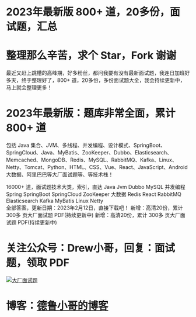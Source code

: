 
# 2023年最新版 800+ 道，20多份，面试题，汇总
# 整理那么辛苦，求个 Star，Fork 谢谢
最近又赶上跳槽的高峰期，好多粉丝，都问我要有没有最新面试题，我连日加班好多天，终于整理好了，800+ 道，20多份，多份面试题大全，我会持续更新中，马上就会整理更多！

# 2023年最新版：题库非常全面，累计 800+ 道
包括 Java 集合、JVM、多线程、并发编程、设计模式、SpringBoot、SpringCloud、Java、MyBatis、ZooKeeper、Dubbo、Elasticsearch、Memcached、MongoDB、Redis、MySQL、RabbitMQ、Kafka、Linux、Netty、Tomcat、Python、HTML、CSS、Vue、React、JavaScript、Android 大数据、阿里巴巴等大厂面试题等、等技术栈！

16000+ 道，面试题技术大类，索引，直达
Java	Jvm	Dubbo	MySQL	并发编程
Spring	SpringBoot	SpringCloud	ZooKeeper	大数据
Redis	React	RabbitMQ	Elasticsearch	Kafka
MyBatis	Linux		Netty	
全部答案，更新日期：2023年2月12日，直接下载吧！
新增：高清20份，累计 300多 页大厂面试题 PDF(持续更新中)
新增：高清20份，累计 300多 页大厂面试题 PDF(持续更新中)

# 关注公众号：Drew小哥，回复：面试题，领取 PDF


[![大厂面试题](https://fynotefile.oss-cn-zhangjiakou.aliyuncs.com/fynote/fyfile/10974/1675743291018/9cb286a0a67a452d83ab7fab8c64a88b.jpg "关注公众号：Drew小哥，回复：面试题")](https://fynotefile.oss-cn-zhangjiakou.aliyuncs.com/fynote/fyfile/10974/1675743291018/9cb286a0a67a452d83ab7fab8c64a88b.jpg "关注公众号：Drew小哥，回复：面试题")

# 博客：**[德鲁小哥的博客](http://drewbro.cn/)**








